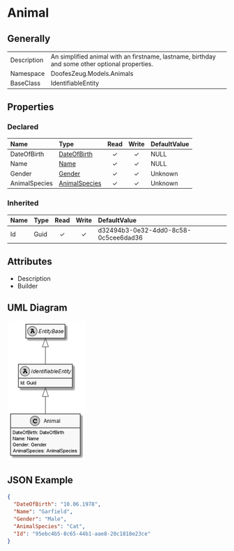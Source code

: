 ﻿# Animal

## Generally

|||
|:-|:-|
|Description|An simplified animal with an firstname, lastname, birthday and some other optional properties.|
|Namespace|DoofesZeug.Models.Animals|
|BaseClass|IdentifiableEntity|

## Properties

### Declared

|Name|Type|Read|Write|DefaultValue|
|:---|:---|:--:|:---:|:-----------|
|DateOfBirth|[DateOfBirth](../../Models/DoofesZeug.Models.Human/DateOfBirth.md)|&#x2713;|&#x2713;|NULL|
|Name|[Name](../../Models/DoofesZeug.Models.Human/Name.md)|&#x2713;|&#x2713;|NULL|
|Gender|[Gender](../../Enumerations/DoofesZeug.Models.Human/Gender.md)|&#x2713;|&#x2713;|Unknown|
|AnimalSpecies|[AnimalSpecies](../../Enumerations/DoofesZeug.Models.Animals/AnimalSpecies.md)|&#x2713;|&#x2713;|Unknown|

### Inherited

|Name|Type|Read|Write|DefaultValue|
|:---|:---|:--:|:---:|:-----------|
|Id|Guid|&#x2713;|&#x2713;|d32494b3-0e32-4dd0-8c58-0c5cee6dad36|

## Attributes

- Description
- Builder

## UML Diagram

![Animal.png](./Animal.png "Animal")

## JSON Example

```json
{
  "DateOfBirth": "10.06.1978",
  "Name": "Garfield",
  "Gender": "Male",
  "AnimalSpecies": "Cat",
  "Id": "95ebc4b5-8c65-44b1-aae8-20c1818e23ce"
}
```

